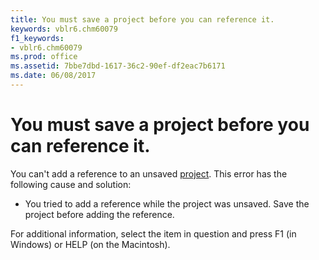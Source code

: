 ```yaml
---
title: You must save a project before you can reference it.
keywords: vblr6.chm60079
f1_keywords:
- vblr6.chm60079
ms.prod: office
ms.assetid: 7bbe7dbd-1617-36c2-90ef-df2eac7b6171
ms.date: 06/08/2017
---
```



# You must save a project before you can reference it.

You can't add a reference to an unsaved [project](vbe-glossary.md). This error has the following cause and solution:



- You tried to add a reference while the project was unsaved. Save the project before adding the reference.
    

For additional information, select the item in question and press F1 (in Windows) or HELP (on the Macintosh).

